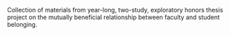 Collection of materials from year-long, two-study, exploratory honors thesis project on the mutually beneficial relationship between faculty and student belonging.
